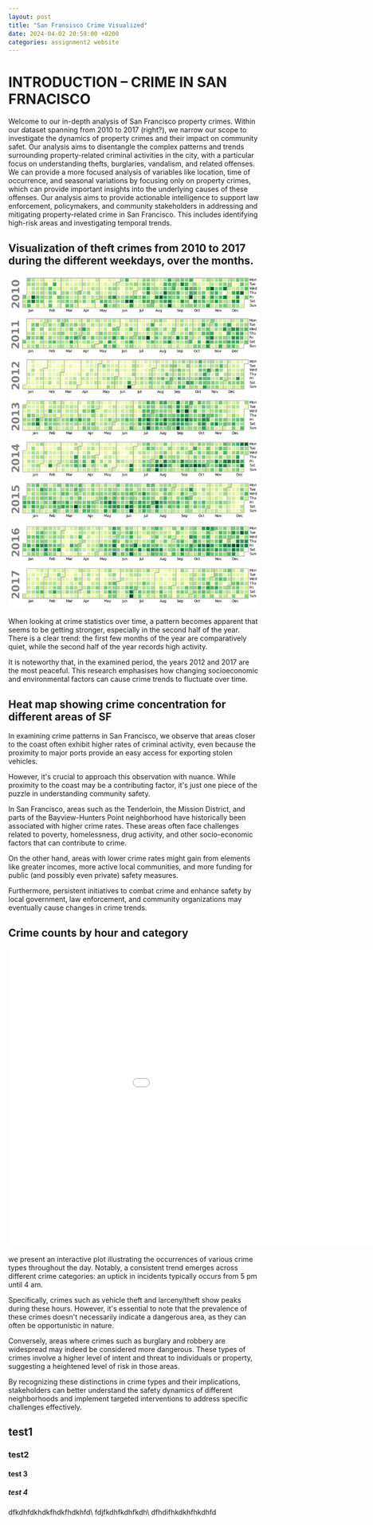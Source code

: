 ```yaml
---
layout: post
title: "San Fransisco Crime Visualized"
date: 2024-04-02 20:59:00 +0200
categories: assignment2 website
---
```


# INTRODUCTION – CRIME IN SAN FRNACISCO 

Welcome to our in-depth analysis of San Francisco property crimes.
Within our dataset spanning from 2010 to 2017 (right?), we narrow our scope to investigate the dynamics of property crimes and their impact on community safet.
Our analysis aims to disentangle the complex patterns and trends surrounding property-related criminal activities in the city, with a particular focus on understanding thefts, burglaries, vandalism, and related offenses.
We can provide a more focused analysis of variables like location, time of occurrence, and seasonal variations by focusing only on property crimes, which can provide important insights into the underlying causes of these offenses.
Our analysis aims to provide actionable intelligence to support law enforcement, policymakers, and community stakeholders in addressing and mitigating property-related crime in San Francisco.
This includes identifying high-risk areas and investigating temporal trends.

## Visualization of theft crimes from 2010 to 2017 during the different weekdays, over the months.

![Alt text](/graphs/calender.png "a title")

When looking at crime statistics over time, a pattern becomes apparent that seems to be getting stronger, especially in the second half of the year. There is a clear trend: the first few months of the year are comparatively quiet, while the second half of the year records high activity.

It is noteworthy that, in the examined period, the years 2012 and 2017 are the most peaceful.
This research emphasises how changing socioeconomic and environmental factors can cause crime trends to fluctuate over time.

## Heat map showing crime concentration for different areas of SF

In examining crime patterns in San Francisco, we observe that areas closer to the coast often exhibit higher rates of criminal activity, even because the proximity to major ports provide an easy access for exporting stolen vehicles.

However, it's crucial to approach this observation with nuance. While proximity to the coast may be a contributing factor, it's just one piece of the puzzle in understanding community safety.

In San Francisco, areas such as the Tenderloin, the Mission District, and parts of the Bayview-Hunters Point neighborhood have historically been associated with higher crime rates. These areas often face challenges related to poverty, homelessness, drug activity, and other socio-economic factors that can contribute to crime.

On the other hand, areas with lower crime rates might gain from elements like greater incomes, more active local communities, and more funding for public (and possibly even private) safety measures.

Furthermore, persistent initiatives to combat crime and enhance safety by local government, law enforcement, and community organizations may eventually cause changes in crime trends.
## Crime counts by hour and category
<embed 
       type="text/html" 
       src="/graphs/hour.html"
       width="1100"
       height="600"
       >

we present an interactive plot illustrating the occurrences of various crime types throughout the day. Notably, a consistent trend emerges across different crime categories: an uptick in incidents typically occurs from 5 pm until 4 am.

Specifically, crimes such as vehicle theft and larceny/theft show peaks during these hours. However, it's essential to note that the prevalence of these crimes doesn't necessarily indicate a dangerous area, as they can often be opportunistic in nature.

Conversely, areas where crimes such as burglary and robbery are widespread may indeed be considered more dangerous. These types of crimes involve a higher level of intent and threat to individuals or property, suggesting a heightened level of risk in those areas.

By recognizing these distinctions in crime types and their implications, stakeholders can better understand the safety dynamics of different neighborhoods and implement targeted interventions to address specific challenges effectively.
## test1
### test2
#### test 3
##### test 4

dfkdhfdkhdkfhdkfhdkhfd\\
fdjfkdhfkdhfkdh\\
dfhdifhkdkhfhkdhfd
